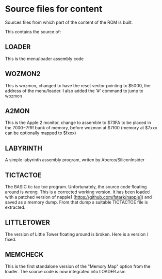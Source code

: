 # Source files for content

Sources files from which part of the content of the ROM is built.

This contains the source of:

## LOADER

This is the menu/loader assembly code

## WOZMON2

This is wozmon, changed to have the reset vector pointing to $5000, the address of the menu/loader.
I also added the '#' command to jump to wozmon

## A2MON

This is the Apple 2 monitor, change to assemble to $73FA to be placed in the $7000-$7ffff bank of memory, before wozmon at $7f00 (memory at $7xxx can be optionally mapped to $fxxx)

## LABYRINTH

A simple labyrinth assembly program, writen by Aberco/SiliconInsider

## TICTACTOE

The BASIC tic tac toe program. Unfortunately, the source code floating around is wrong. This is a corrected working version. It has been loaded with a patched version of napple1 (https://github.com/fstark/napple1) and saved as a memory dump. From that dump a suitable TICTACTOE file is extracted.

## LITTLETOWER

The version of Little Tower floating around is broken. Here is a version I fixed.

## MEMCHECK

This is the first standalone version of the "Memory Map" option from the loader. The source code is now integrated into LOADER.asm